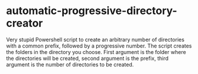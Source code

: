 # automatic-progressive-directory-creator
Very stupid Powershell script to create an arbitrary number of directories with a common prefix, followed by a progressive number. The script creates the folders in the directory you choose. First argument is the folder where the directories will be created, second argument is the prefix, third argument is the number of directories to be created.
